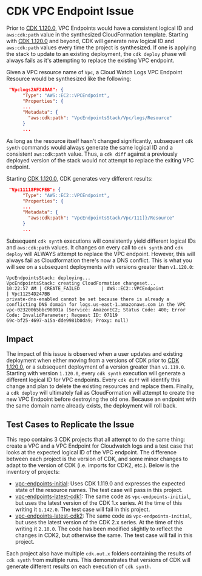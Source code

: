 # CDK VPC Endpoint Issue

Prior to [CDK 1.120.0](https://github.com/aws/aws-cdk/releases/tag/v1.120.0), VPC Endpoints would have a consistent logical ID and `aws:cdk:path` value in the synthesized CloudFormation template. Starting with [CDK 1.120.0](https://github.com/aws/aws-cdk/releases/tag/v1.120.0) and beyond, CDK will generate new logical ID and `aws:cdk:path` values every time the project is synthesized. If one is applying the stack to update to an existing deployment, the `cdk deploy` phase will always fails as it's attempting to replace the existing VPC endpoint. 


Given a VPC resource name of `Vpc`, a Cloud Watch Logs VPC Endpoint Resource would be synthesized like the following:

```json
 "Vpclogs2AF248A8": {
      "Type": "AWS::EC2::VPCEndpoint",
      "Properties": {
      ...
      "Metadata": {
        "aws:cdk:path": "VpcEndpointsStack/Vpc/logs/Resource"
      }
      ...
```  
As long as the resource itself hasn't changed significantly, subsequent `cdk synth` commands would always generate the same logical ID and a consistent `aws:cdk:path` value. Thus, a `cdk diff` against a previously deployed version of the stack would not attempt to replace the exiting VPC endpoint.

Starting [CDK 1.120.0](https://github.com/aws/aws-cdk/releases/tag/v1.120.0), CDK generates very different results:

```json
 "Vpc11118F9CFEB": {
      "Type": "AWS::EC2::VPCEndpoint",
      "Properties": {
      ...
      "Metadata": {
        "aws:cdk:path": "VpcEndpointsStack/Vpc/111]}/Resource"
      }
      ...
```  
Subsequent `cdk synth` executions will consistently yield different logical IDs and `aws:cdk:path` values. It changes on every call to `cdk synth` and `cdk deploy` will ALWAYS attempt to replace the VPC endpoint. However, this will always fail as Cloudformation there's now a DNS conflict. This is what you will see on a subsequent deployments with versions greater than `v1.120.0`:

```
VpcEndpointsStack: deploying...
VpcEndpointsStack: creating CloudFormation changeset...
10:22:57 AM | CREATE_FAILED        | AWS::EC2::VPCEndpoint                 | Vpc11254D247BB
private-dns-enabled cannot be set because there is already a conflicting DNS domain for logs.us-east-1.amazonaws.com in the VPC vpc-02320065bbc98001a (Service: AmazonEC2; Status Code: 400; Error Code: InvalidParameter; Request ID: 07119
69c-bf25-4697-a15a-dde9981b0da9; Proxy: null)
```

## Impact

The impact of this issue is observed when a user updates and existing deployment when either moving from a versions of CDK prior to [CDK 1.120.0](https://github.com/aws/aws-cdk/releases/tag/v1.120.0), or a subsequent deployment of a version greater than `v1.119.0`. Starting with version `1.120.0`, every `cdk synth` execution will generate a different logical ID for VPC endpoints. Every `cdk diff` will identify this change and plan to delete the existing resources and replace them. Finally, a `cdk deploy` will ultimately fail as CloudFormation will attempt to create the new VPC Endpoint before destroying the old one. Because an endpoint with the same domain name already exists, the deployment will roll back. 

## Test Cases to Replicate the Issue

This repo contains 3 CDK projects that all attempt to do the same thing: create a VPC and a VPC Endpoint for Cloudwatch logs and a test case that looks at the expected logical ID of the VPC endpoint. The difference between each project is the version of CDK, and some minor changes to adapt to the version of CDK (i.e. imports for CDK2, etc.). Below is the inventory of projects:

  - [vpc-endpoints-initial](./vpc-endpoints-initial/README.md): Uses CDK 1.119.0 and expresses the expected state of the resource names. The test case will pass in this project. 
  - [vpc-endpoints-latest-cdk1](./vpc-endpoints-latest-cdk1/README.md): The same code as `vpc-endpoints-initial`, but uses the latest version of the CDK 1.x series. At the time of this writing it `1.142.0`. The test case will fail in this project.  
  -  [vpc-endpoints-latest-cdk2](./vpc-endpoints-latest-cdk2/README.md): The same code as `vpc-endpoints-initial`, but uses the latest version of the CDK 2.x series. At the time of this writing it `2.10.0`. The code has been modified slightly to reflect the changes in CDK2, but otherwise the same. The test case will fail in this project.  

Each project also have multiple `cdk.out.x` folders containing the results of `cdk synth` from multiple runs. This demonstrates that versions of CDK will generate different results on each execution of `cdk synth`.


